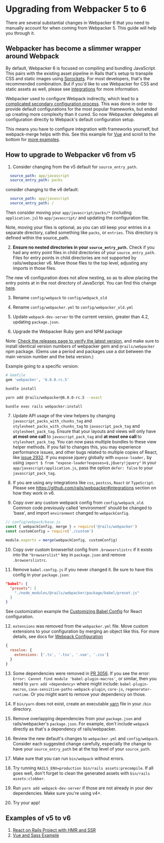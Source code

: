# Upgrading from Webpacker 5 to 6

There are several substantial changes in Webpacker 6 that you need to manually account for when coming from Webpacker 5. This guide will help you through it.

## Webpacker has become a slimmer wrapper around Webpack

By default, Webpacker 6 is focused on compiling and bundling JavaScript. This pairs with the existing asset pipeline in Rails that's setup to transpile CSS and static images using [Sprockets](https://github.com/rails/sprockets). For most developers, that's the recommended combination. But if you'd like to use Webpacker for CSS and static assets as well, please see [integrations](https://github.com/rails/webpacker#integrations) for more information.

Webpacker used to configure Webpack indirectly, which lead to a [complicated secondary configuration process](https://github.com/rails/webpacker/blob/5-x-stable/docs/webpack.md). This was done in order to provide default configurations for the most popular frameworks, but ended up creating more complexity than it cured. So now Webpacker delegates all configuration directly to Webpack's default configuration setup.

This means you have to configure integration with frameworks yourself, but webpack-merge helps with this. See this example for [Vue](https://github.com/rails/webpacker#other-frameworks) and scroll to the bottom for [more examples](#examples-of-v5-to-v6).

## How to upgrade to Webpacker v6 from v5

1. Consider changing from the v5 default for `source_entry_path`.
  ```yml
    source_path: app/javascript
    source_entry_path: packs
  ```
  consider changing to the v6 default:
  ```yml
    source_path: app/javascript
    source_entry_path: /
  ```
  Then consider moving your `app/javascript/packs/*` (including `application.js`) to `app/javascript/` and updating the configuration file. 
  
  Note, moving your files is optional, as you can stil keep your entries in a separate directory, called something like `packs`, or `entries`. This directory is defined within the source_path.
  
2. **Ensure no nested directories in your `source_entry_path`.** Check if you had any entry point files in child directories of your `source_entry_path`. Files for entry points in child directories are not supported by rails/webpacker v6. Move those files to the top level, adjusting any imports in those files.
  
  The new v6 configuration does not allow nesting, so as to allow placing the entry points at in the root directory of JavaScript. You can find this change [here](https://github.com/rails/webpacker/commit/5de0fbc1e16d3db0c93202fb39f5b4d80582c682#diff-7af8667a3e36201db57c02b68dd8651883d7bfc00dc9653661be11cd31feeccdL19).

3. Rename `config/webpack` to `config/webpack_old`

4. Rename `config/webpacker.yml` to `config/webpacker_old.yml`

5. Update `webpack-dev-server` to the current version, greater than 4.2, updating `package.json`.

6. Upgrade the Webpacker Ruby gem and NPM package

Note: [Check the releases page to verify the latest version](https://github.com/rails/webpacker/releases), and make sure to install identical version numbers of webpacker gem and `@rails/webpacker` npm package. (Gems use a period and packages use a dot between the main version number and the beta version.)

Example going to a specific version:

  ```ruby
  # Gemfile
  gem 'webpacker', '6.0.0.rc.5'
  ```

  ```bash
  bundle install
  ```

  ```bash
  yarn add @rails/webpacker@6.0.0-rc.5 --exact
  ```

  ```bash
  bundle exec rails webpacker:install
  ```

7. Update API usage of the view helpers by changing `javascript_packs_with_chunks_tag` and `stylesheet_packs_with_chunks_tag` to `javascript_pack_tag` and `stylesheet_pack_tag`. Ensure that your layouts and views will only have **at most one call** to `javascript_pack_tag` and **at most one call** to `stylesheet_pack_tag`. You can now pass multiple bundles to these view helper methods. If you fail to changes this, you may experience performance issues, and other bugs related to multiple copies of React, like [issue 2932](https://github.com/rails/webpacker/issues/2932).  If you expose jquery globally with `expose-loader,` by using `import $ from "expose-loader?exposes=$,jQuery!jquery"` in your `app/javascript/application.js`, pass the option `defer: false` to your `javascript_pack_tag`.

8. If you are using any integrations like `css`, `postcss`, `React` or `TypeScript`. Please see https://github.com/rails/webpacker#integrations section on how they work in v6.

9. Copy over any custom webpack config from `config/webpack_old`. Common code previously called 'environment' should be changed to 'base', and import `environment` changed to `webpackConfig`.

  ```js
  // config/webpack/base.js
  const { webpackConfig, merge } = require('@rails/webpacker')
  const customConfig = require('./custom')

  module.exports = merge(webpackConfig, customConfig)
  ```

10. Copy over custom browserlist config from `.browserslistrc` if it exists into the `"browserslist"` key in `package.json` and remove `.browserslistrc`.

11. Remove `babel.config.js` if you never changed it. Be sure to have this config in your `package.json`:

  ```json
  "babel": {
    "presets": [
      "./node_modules/@rails/webpacker/package/babel/preset.js"
    ]
  }
  ```
See customization example the [Customizing Babel Config](./docs/customizing_babel_config.md) for React configuration.

12. `extensions` was removed from the `webpacker.yml` file. Move custom extensions to your configuration by merging an object like this. For more details, see docs for [Webpack Configuration](https://github.com/rails/webpacker/blob/master/README.md#webpack-configuration)

  ```js
  {
    resolve: {
      extensions: ['.ts', '.tsx', '.vue', '.css']
    }
  }
  ```

13. Some dependencies were removed in [PR 3056](https://github.com/rails/webpacker/pull/3056). If you see the error: `Error: Cannot find module 'babel-plugin-macros'`, or similar, then you need to `yarn add <dependency>` where <dependency> might include: `babel-plugin-macros`, `case-sensitive-paths-webpack-plugin`, `core-js`, `regenerator-runtime`. Or you might want to remove your dependency on those.

14. If `bin/yarn` does not exist, create an executable [yarn](https://github.com/rails/webpacker/blob/master/lib/install/bin/yarn) file in your `/bin` directory.

15. Remove overlapping dependencies from your `package.json` and rails/webpacker's `package.json`. For example, don't include `webpack` directly as that's a dependency of rails/webpacker.

16. Review the new default's changes to `webpacker.yml` and `config/webpack`. Consider each suggested change carefully, especially the change to have your `source_entry_path` be at the top level of your `source_path`.

17. Make sure that you can run `bin/webpack` without errors.

18. Try running `RAILS_ENV=production bin/rails assets:precompile`. If all goes well, don't forget to clean the generated assets with `bin/rails assets:clobber`.

19. Run `yarn add webpack-dev-server` if those are not already in your dev dependencies. Make sure you're using v4+.

20. Try your app!

## Examples of v5 to v6

1. [React on Rails Project with HMR and SSR](https://github.com/shakacode/react_on_rails_tutorial_with_ssr_and_hmr_fast_refresh/compare/webpacker-5.x...master)
2. [Vue and Sass Example](https://github.com/guillaumebriday/upgrade-webpacker-5-to-6)
